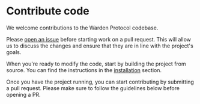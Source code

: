 ﻿# Contribute code

We welcome contributions to the Warden Protocol codebase.

Please [open an issue](https://github.com/warden-protocol/wardenprotocol/issues/new) before starting work on a pull request. This will allow us to discuss the changes and ensure that they are in line with the project's goals.

When you're ready to modify the code, start by building the project from source. You can find the instructions in the [installation](../installation.md) section.

Once you have the project running, you can start contributing by submitting a pull request. Please make sure to follow the guidelines below before opening a PR.